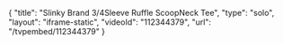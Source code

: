 {
    "title": "Slinky Brand 3\/4Sleeve Ruffle ScoopNeck Tee",
    "type": "solo",
    "layout": "iframe-static",
    "videoId": "112344379",
    "url": "\/tvpembed\/112344379"
}
